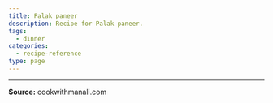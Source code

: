 ```yaml
---
title: Palak paneer
description: Recipe for Palak paneer.
tags:
  - dinner
categories:
  - recipe-reference
type: page
---
```


---

**Source:** cookwithmanali.com